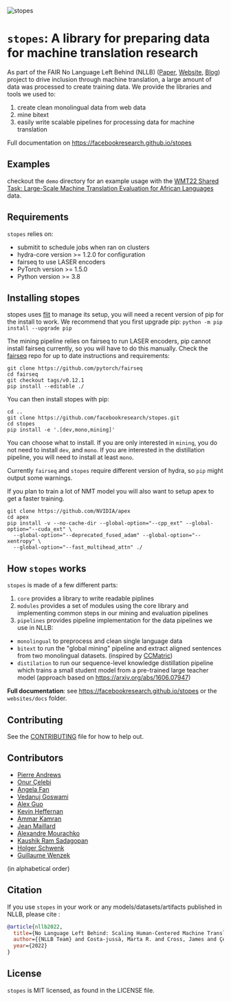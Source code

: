 ![stopes](/website/static/img/banner.png?raw=true "stopes by NLLB.")


# `stopes`: A library for preparing data for machine translation research

As part of the FAIR No Language Left Behind (NLLB) ([Paper](https://research.facebook.com/publications/no-language-left-behind/), [Website](https://ai.facebook.com/research/no-language-left-behind/), [Blog](https://ai.facebook.com/blog/nllb-200-high-quality-machine-translation/))
project to drive inclusion through machine translation, a large amount of data was processed to create training data. We provide the libraries and tools we used to:

1. create clean monolingual data from web data
2. mine bitext
3. easily write scalable pipelines for processing data for machine translation

Full documentation on https://facebookresearch.github.io/stopes

## Examples

checkout the `demo` directory for an example usage with the [WMT22 Shared Task: Large-Scale Machine Translation Evaluation for African
Languages](https://statmt.org/wmt22/large-scale-multilingual-translation-task.html) data.

## Requirements
`stopes` relies on:
* submitit to schedule jobs when ran on clusters
* hydra-core version >= 1.2.0 for configuration
* fairseq to use LASER encoders
* PyTorch version >= 1.5.0
* Python version >= 3.8

## Installing stopes

stopes uses [flit](https://flit.pypa.io/) to manage its setup, you will need a recent version of
pip for the install to work. We recommend that you first upgrade pip:
`python -m pip install --upgrade pip`

The mining pipeline relies on fairseq to run LASER encoders, pip cannot install fairseq currently, so you will have to do this manually. Check the [fairseq](https://github.com/facebookresearch/fairseq) repo for up to date instructions and requirements:
```
git clone https://github.com/pytorch/fairseq
cd fairseq
git checkout tags/v0.12.1
pip install --editable ./
```

You can then install stopes with pip:
```
cd ..
git clone https://github.com/facebookresearch/stopes.git
cd stopes
pip install -e '.[dev,mono,mining]'
```

You can choose what to install. If you are only interested in `mining`, you do not need to install `dev`, and `mono`. If you are interested in the distillation pipeline, you will need to install at least `mono`.

Currently `fairseq` and `stopes` require different version of hydra, so `pip` might output some warnings.

If you plan to train a lot of NMT model you will also want to setup apex to get a faster training.
```
git clone https://github.com/NVIDIA/apex
cd apex
pip install -v --no-cache-dir --global-option="--cpp_ext" --global-option="--cuda_ext" \
  --global-option="--deprecated_fused_adam" --global-option="--xentropy" \
  --global-option="--fast_multihead_attn" ./
```

## How `stopes` works

`stopes` is made of a few different parts:
1. `core` provides a library to write readable piplines
2. `modules` provides a set of modules using the core library and implementing
   common steps in our mining and evaluation pipelines
3. `pipelines` provides pipeline implementation for the data pipelines we use in
   NLLB:
- `monolingual` to preprocess and clean single language data
- `bitext` to run the "global mining" pipeline and extract aligned sentences
  from two monolingual datasets. (inspired by
  [CCMatric](https://ai.facebook.com/blog/ccmatrix-a-billion-scale-bitext-data-set-for-training-translation-models/))
- `distilation` to run our sequence-level knowledge distillation pipeline which trains a small student model from a pre-trained large teacher model (approach based on https://arxiv.org/abs/1606.07947)

**Full documentation**: see https://facebookresearch.github.io/stopes
or the `websites/docs` folder.

## Contributing

See the [CONTRIBUTING](CONTRIBUTING.md) file for how to help out.

## Contributors

- [Pierre Andrews](https://github.com/Mortimerp9)
- [Onur Çelebi](https://github.com/Celebio)
- [Angela Fan](https://github.com/huihuifan)
- [Vedanuj Goswami](https://github.com/vedanuj)
- [Alex Guo](https://github.com/aguo71)
- [Kevin Heffernan](https://github.com/heffernankevin)
- [Ammar Kamran](https://github.com/AmmarKamran)
- [Jean Maillard](https://github.com/jeanm)
- [Alexandre Mourachko](https://github.com/alexmourachko)
- [Kaushik Ram Sadagopan](https://github.com/kauterry)
- [Holger Schwenk](https://github.com/hoschwenk)
- [Guillaume Wenzek](https://github.com/gwenzek)

(in alphabetical order)

## Citation
If you use `stopes` in your work or any models/datasets/artifacts published in NLLB, please cite :

```bibtex
@article{nllb2022,
  title={No Language Left Behind: Scaling Human-Centered Machine Translation},
  author={{NLLB Team} and Costa-jussà, Marta R. and Cross, James and Çelebi, Onur and Elbayad, Maha and Heafield, Kenneth and Heffernan, Kevin and Kalbassi, Elahe and Lam, Janice and Licht, Daniel and Maillard, Jean and Sun, Anna and Wang, Skyler and Wenzek, Guillaume and Youngblood, Al and Akula, Bapi and Barrault, Loic and Mejia-Gonzalez, Gabriel and Hansanti, Prangthip and Hoffman, John and Jarrett, Semarley and Sadagopan, Kaushik Ram and Rowe, Dirk and Spruit, Shannon and Tran, Chau and Andrews, Pierre and Ayan, Necip Fazil and Bhosale, Shruti and Edunov, Sergey and Fan, Angela and Gao, Cynthia and Goswami, Vedanuj and Guzmán, Francisco and Koehn, Philipp and Mourachko, Alexandre and Ropers, Christophe and Saleem, Safiyyah and Schwenk, Holger and Wang, Jeff},
  year={2022}
}
```

## License
`stopes` is MIT licensed, as found in the LICENSE file.
